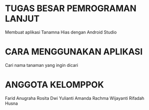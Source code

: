 # TUGAS BESAR PEMROGRAMAN LANJUT
  Membuat aplikasi Tanamna Hias dengan Android Studio

# CARA MENGGUNAKAN APLIKASI
  Cari nama tanaman yang ingin dicari
  
# ANGGOTA KELOMPPOK
  Farid Anugraha
  Rosita Dwi Yulianti
  Amanda Rachma Wijayanti
  Rifadah Husna

